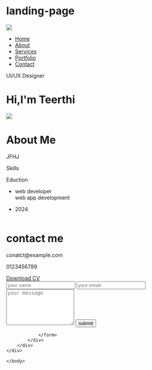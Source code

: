 # landing-page
<!DOCTYPE html>
<html>
    <head>
        <meta <charset="UTF-8">
        <meta http-equiv="X-UA-Compatiable" content="IE=edge">
        <meta name="viewport" content="width=device-width,initial-scale=1.0">
        <link rel="stylesheet" href="style.css">
        <title>TEERTHI PORTFOLIO</title>
    </head>
    <body>
     <div id="header">
        <div class="container">
            <nav>
                <img src="logo for t.avif" class="logo">
                <ul>
                    <li><a href="#">Home</a></li>
                    <li><a href="#">About</a></li>
                    <li><a href="#">Services</a></li>
                    <li><a href="#">Portfolio</a></li>
                    <li><a href="#">Contact</a></li>
                </ul>
            </nav> 
        <div class="header-text">
        <p>UI/UX Designer</p>
        <h1>Hi,I'm Teerthi</h1>
    </div>  
</div>
</div>
<!-------------about--------->
<div id="About">
    <div class="container">
        <div class="row">
            <div class="about-col-1">
                <img src="WhatsApp Image 2024-02-28 at 6.18.03 PM (2).jpeg">
            </div>
            <div class="about-col-2">
                <h1 class="sub-title">About Me</h1>
                <P>JFHJ</P>
                <div class="tab-titles">
                   <p class="tab-links active-link" onclick="opentab('skills')">Skills</p>
                   <p class="tab-links" ocick="opentab('education')">Eduction</p>
                </div>
                <div class="tab-cotents active-tab" id="skills"></div>
                    <ul>
                        <li><span>web developer</span><br>web app development</li>
                    </ul>
                </div>
            </div class="tab-contents active-tab" id="education" >
            <ul>
                <li><span>2024</span></li>
            </ul>
                <img src=""
        </div>
        </div>
    </div>
</div>
<!---------------services--------->
<div id="services">
    <div
</div>
<!------------------contact--------->
<div id="contact">
    <div class="cointainer">
        <div class="row">
            <div class="contact-left"></div>
            <h1 class="sub-title">contact me</h1>
            <p>conatct@example.com</p>
            <p>0123456789</p>
            <div class="social-icons">
                <a href="facebook logo.png"><i class="fab fa-facebook"></i></a>
                <a href=""><i class="fab fa-telegram"></i></a>
                <a href=""><i class="fab fa-linkedin"></i></a>
            </div>
            <a href="Class">Download CV</a>
            <div class="contact-right">
                <form>
                    <input type="text" name="name"placeholder="your name"required>
                    <input type="email" name="email"placeholder="your email"required>
                    <textarea name="message" rows="6"placeholder="your message"></textarea>
                    <button type="submit">submit</button>                    

                </form>
            </div>
        </div>
    </div>
</div>
<script>
     var tablinks = document.getElementByClassName("tab-links")
     var tabcontents = document.getElementByClassName("tab-contents")

     function opentab(tabname){
        for(tablink of tablinks){
            tablink.classlist.remove("active-link");
        }
        for(tabcontent of tancontents){
            tabcontent.classlist.remove("active-link");
        }
        event.currentTarget.classlist.add("active-link");
        document.getelementbyid(tabname).claaslist.add("active-tab")
     }
</script>

    </body>
</html>
